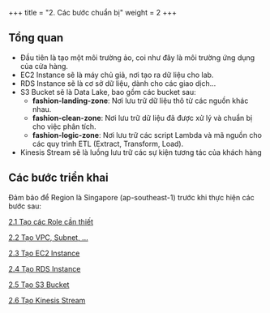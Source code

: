 +++
title = "2. Các bước chuẩn bị"
weight = 2
+++

## Tổng quan
- Đầu tiên là tạo một môi trường ảo, coi như đây là môi trường ứng dụng của cửa hàng.
- EC2 Instance sẽ là máy chủ giả, nơi tạo ra dữ liệu cho lab.
- RDS Instance sẽ là cơ sở dữ liệu, dành cho các giao dịch...
- S3 Bucket sẽ là Data Lake, bao gồm các bucket sau:
  - **fashion-landing-zone**: Nơi lưu trữ dữ liệu thô từ các nguồn khác nhau.
  - **fashion-clean-zone**: Nơi lưu trữ dữ liệu đã được xử lý và chuẩn bị cho việc phân tích.
  - **fashion-logic-zone**: Nơi lưu trữ các script Lambda và mã nguồn cho các quy trình ETL (Extract, Transform, Load).
- Kinesis Stream sẽ là luồng lưu trữ các sự kiện tương tác của khách hàng

## Các bước triển khai
Đảm bảo để Region là Singapore (ap-southeast-1) trước khi thực hiện các bước sau:

[2.1 Tạo các Role cần thiết](setup-role.md)

[2.2 Tạo VPC, Subnet, ...](setup-env.md)

[2.3 Tạo EC2 Instance](setup-ec2.md)

[2.4 Tạo RDS Instance](setup-rds.md)

[2.5 Tạo S3 Bucket](setup-s3.md)

[2.6 Tạo Kinesis Stream](setup-kinesis.md)